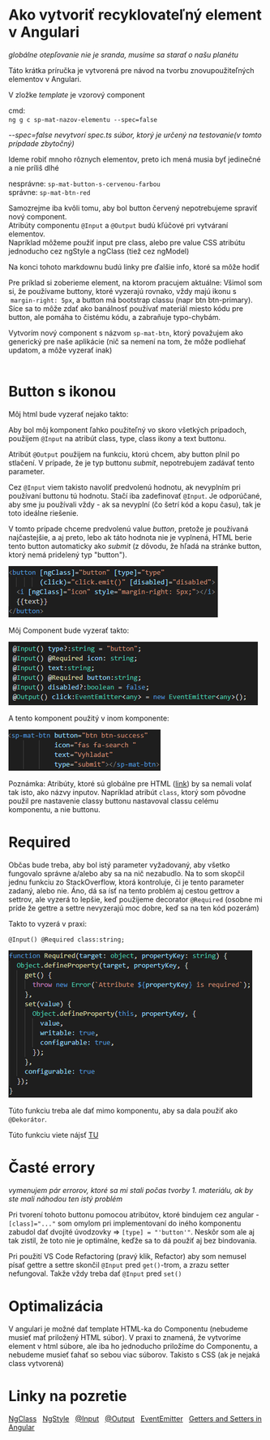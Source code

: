 # Ako vytvoriť recyklovateľný element v Angulari
*globálne otepľovanie nie je sranda, musíme sa starať o našu planétu*

Táto krátka príručka je vytvorená pre návod na tvorbu znovupoužiteľných elementov v Angulari.

V zložke *template* je vzorový component

cmd: \
`ng g c sp-mat-nazov-elementu --spec=false`

*--spec=false nevytvorí spec.ts súbor, ktorý je určený na testovanie(v tomto prípdade zbytočný)*

Ideme robiť mnoho rôznych elementov, preto ich mená musia byť jedinečné a nie príliš dlhé

nesprávne:  `sp-mat-button-s-cervenou-farbou`
<br>správne: `sp-mat-btn-red`

Samozrejme iba kvôli tomu, aby bol button červený nepotrebujeme spraviť nový component.<br>
 Atribúty componentu `@Input` a `@Output` budú kľúčové pri
 vytváraní elementov.<br>
Napríklad môžeme použiť input pre class, alebo pre value CSS atribútu jednoducho cez ngStyle a ngClass (tiež cez ngModel)<br>

Na konci tohoto markdownu budú linky pre ďalšie info, ktoré sa môže hodiť

Pre príklad si zoberieme element, na ktorom pracujem aktuálne: Všimol som si, že používame buttony, ktoré vyzerajú rovnako, vždy majú ikonu s &nbsp;`margin-right: 5px`, a button má bootstrap classu (napr btn btn-primary). Síce sa to môže zdať ako banálnosť používať materiál miesto kódu pre button, ale pomáha to čistému kódu, a zabraňuje typo-chybám.

Vytvorím nový component s názvom `sp-mat-btn`, ktorý považujem ako generický pre naše aplikácie (nič sa nemení na tom, že môže podliehať updatom, a môže vyzerať inak)
<br><br>

# Button s ikonou
Môj html bude vyzerať nejako takto:

Aby bol môj komponent ľahko použiteľný vo skoro všetkých prípadoch, použijem `@Input` na atribút class, type, class ikony a text buttonu. 

Atribút `@Output` použijem na funkciu, ktorú chcem, aby button plnil po stlačení. V prípade, že je typ buttonu *submit*, nepotrebujem zadávať tento parameter.

Cez `@Input` viem takisto navoliť predvolenú hodnotu, ak nevyplním pri používaní buttonu tú hodnotu. Stačí iba zadefinovať `@Input`. Je odporúčané, aby sme ju používali vždy - ak sa nevyplní (čo šetrí kód a kopu času), tak je toto ideálne riešenie.

V tomto prípade chceme predvolenú value *button*, pretože je používaná najčastejšie, a aj preto, lebo ak táto hodnota nie je vyplnená, HTML berie tento button automaticky ako *submit* (z dôvodu, že hľadá na stránke button, ktorý nemá pridelený typ "button").

![img1.png](img1.png)

Môj Component bude vyzerať takto:

![img2.png](img2.png)

A tento komponent použitý v inom komponente:

![img3.png](img3.png)

Poznámka: Atribúty, ktoré sú globálne pre HTML ([link](https://www.w3schools.com/tags/ref_standardattributes.asp)) by sa nemali volať tak isto, ako názvy inputov. Napríklad atribút `class`, ktorý som pôvodne použil pre nastavenie classy buttonu nastavoval classu celému komponentu, a nie buttonu. 

# Required
Občas bude treba, aby bol istý parameter vyžadovaný, aby všetko fungovalo správne a/alebo aby sa na nič nezabudlo. Na to som skopčil jednu funkciu zo StackOverflow, ktorá kontroluje, či je tento parameter zadaný, alebo nie. Áno, dá sa ísť na tento problém aj cestou gettrov a settrov, ale vyzerá to lepšie, keď použijeme decorator `@Required` (osobne mi príde že gettre a settre nevyzerajú moc dobre, keď sa na ten kód pozerám)

Takto to vyzerá v praxi: 
```
@Input() @Required class:string;
```
![img4.png](img4.png)

Túto funkciu treba ale dať mimo komponentu, aby sa dala použiť ako  `@Dekorátor`.

Túto funkciu viete nájsť [TU](Required.ts)

# Časté errory

*vymenujem pár errorov, ktoré sa mi stali počas tvorby 1. materiálu, ak by ste mali náhodou ten istý problém*

Pri tvorení tohoto buttonu pomocou atribútov, ktoré bindujem cez angular - `[class]="..."` som omylom pri implementovaní do iného komponentu zabudol dať dvojité úvodzovky => `[type] = "'button'"`. Neskôr som ale aj tak zistil, že toto nie je optimálne, keďže sa to dá použiť aj bez bindovania.

Pri použití VS Code Refactoring (pravý klik, Refactor) aby som nemusel písať gettre a settre skončil `@Input` pred `get()`-trom, a zrazu setter nefungoval. Takže vždy treba dať `@Input` pred `set()`

# Optimalizácia

V angulari je možné dať template HTML-ka do Componentu (nebudeme musieť mať priložený HTML súbor). V praxi to znamená, že vytvoríme element v html súbore, ale iba ho jednoducho priložíme do Componentu, a nebudeme musieť ťahať so sebou viac súborov. Takisto s CSS (ak je nejaká class vytvorená)

# Linky na pozretie

[NgClass](https://angular.io/api/common/NgClass) &nbsp; 
[NgStyle](https://angular.io/api/common/NgStyle) &nbsp;
[@Input](https://angular.io/api/common/Input) &nbsp;
[@Output](https://angular.io/api/common/Output) &nbsp;
[EventEmitter](https://angular.io/api/core/EventEmitter) &nbsp;
[Getters and Setters in Angular](https://andrew-morozw.medium.com/using-getters-and-setters-in-typescript-and-angular-d478829461c8) &nbsp;


